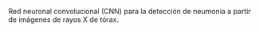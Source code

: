 Red neuronal convolucional (CNN) para la detección de neumonía a partir de imágenes de rayos X de tórax.
